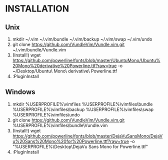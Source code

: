 INSTALLATION
============

Unix
----
1. mkdir ~/.vim ~/.vim/bundle ~/.vim/backup ~/.vim/swap ~/.vim/undo
2. git clone https://github.com/VundleVim/Vundle.vim.git ~/.vim/bundle/Vundle.vim
3. (Install!) wget https://github.com/powerline/fonts/blob/master/UbuntuMono/Ubuntu%20Mono%20derivative%20Powerline.ttf?raw=true -o ~/Desktop/Ubuntu\ Mono\ derivative\ Powerline.ttf
4. :PluginInstall

Windows
-------
1. mkdir %USERPROFILE%\vimfiles %USERPROFILE%\vimfiles\bundle %USERPROFILE%\vimfiles\backup %USERPROFILE%\vimfiles\swap %USERPROFILE%\vimfiles\undo
2. git clone https://github.com/VundleVim/Vundle.vim.git %USERPROFILE%\vimfiles\bundle\Vundle.vim
3. (Install!) wget https://github.com/powerline/fonts/blob/master/DejaVuSansMono/DejaVu%20Sans%20Mono%20for%20Powerline.ttf?raw=true -o "%USERPROFILE%\Desktop\DejaVu Sans Mono for Powerline.ttf"
4. :PluginInstall
